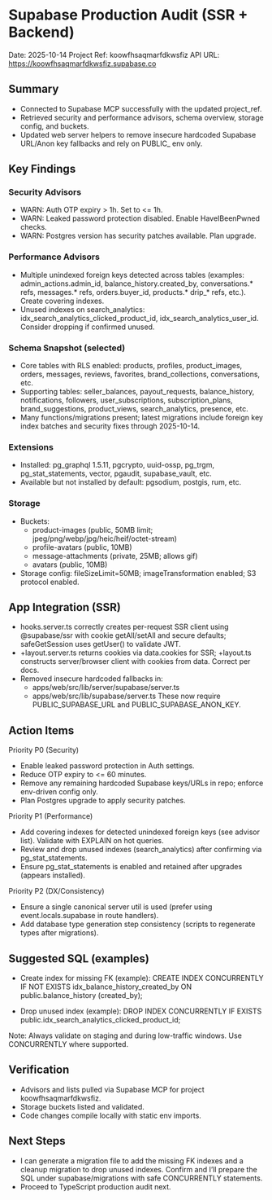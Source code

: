 # Supabase Production Audit (SSR + Backend)

Date: 2025-10-14
Project Ref: koowfhsaqmarfdkwsfiz
API URL: https://koowfhsaqmarfdkwsfiz.supabase.co

## Summary
- Connected to Supabase MCP successfully with the updated project_ref.
- Retrieved security and performance advisors, schema overview, storage config, and buckets.
- Updated web server helpers to remove insecure hardcoded Supabase URL/Anon key fallbacks and rely on PUBLIC_ env only.

## Key Findings

### Security Advisors
- WARN: Auth OTP expiry > 1h. Set to <= 1h.
- WARN: Leaked password protection disabled. Enable HaveIBeenPwned checks.
- WARN: Postgres version has security patches available. Plan upgrade.

### Performance Advisors
- Multiple unindexed foreign keys detected across tables (examples: admin_actions.admin_id, balance_history.created_by, conversations.* refs, messages.* refs, orders.buyer_id, products.* drip_* refs, etc.). Create covering indexes.
- Unused indexes on search_analytics: idx_search_analytics_clicked_product_id, idx_search_analytics_user_id. Consider dropping if confirmed unused.

### Schema Snapshot (selected)
- Core tables with RLS enabled: products, profiles, product_images, orders, messages, reviews, favorites, brand_collections, conversations, etc.
- Supporting tables: seller_balances, payout_requests, balance_history, notifications, followers, user_subscriptions, subscription_plans, brand_suggestions, product_views, search_analytics, presence, etc.
- Many functions/migrations present; latest migrations include foreign key index batches and security fixes through 2025-10-14.

### Extensions
- Installed: pg_graphql 1.5.11, pgcrypto, uuid-ossp, pg_trgm, pg_stat_statements, vector, pgaudit, supabase_vault, etc.
- Available but not installed by default: pgsodium, postgis, rum, etc.

### Storage
- Buckets:
  - product-images (public, 50MB limit; jpeg/png/webp/jpg/heic/heif/octet-stream)
  - profile-avatars (public, 10MB)
  - message-attachments (private, 25MB; allows gif)
  - avatars (public, 10MB)
- Storage config: fileSizeLimit=50MB; imageTransformation enabled; S3 protocol enabled.

## App Integration (SSR)
- hooks.server.ts correctly creates per-request SSR client using @supabase/ssr with cookie getAll/setAll and secure defaults; safeGetSession uses getUser() to validate JWT.
- +layout.server.ts returns cookies via data.cookies for SSR; +layout.ts constructs server/browser client with cookies from data. Correct per docs.
- Removed insecure hardcoded fallbacks in:
  - apps/web/src/lib/server/supabase/server.ts
  - apps/web/src/lib/supabase/server.ts
  These now require PUBLIC_SUPABASE_URL and PUBLIC_SUPABASE_ANON_KEY.

## Action Items

Priority P0 (Security)
- Enable leaked password protection in Auth settings.
- Reduce OTP expiry to <= 60 minutes.
- Remove any remaining hardcoded Supabase keys/URLs in repo; enforce env-driven config only.
- Plan Postgres upgrade to apply security patches.

Priority P1 (Performance)
- Add covering indexes for detected unindexed foreign keys (see advisor list). Validate with EXPLAIN on hot queries.
- Review and drop unused indexes (search_analytics) after confirming via pg_stat_statements.
- Ensure pg_stat_statements is enabled and retained after upgrades (appears installed).

Priority P2 (DX/Consistency)
- Ensure a single canonical server util is used (prefer using event.locals.supabase in route handlers).
- Add database type generation step consistency (scripts to regenerate types after migrations).

## Suggested SQL (examples)
- Create index for missing FK (example):
  CREATE INDEX CONCURRENTLY IF NOT EXISTS idx_balance_history_created_by ON public.balance_history (created_by);

- Drop unused index (example):
  DROP INDEX CONCURRENTLY IF EXISTS public.idx_search_analytics_clicked_product_id;

Note: Always validate on staging and during low-traffic windows. Use CONCURRENTLY where supported.

## Verification
- Advisors and lists pulled via Supabase MCP for project koowfhsaqmarfdkwsfiz.
- Storage buckets listed and validated.
- Code changes compile locally with static env imports.

## Next Steps
- I can generate a migration file to add the missing FK indexes and a cleanup migration to drop unused indexes. Confirm and I’ll prepare the SQL under supabase/migrations with safe CONCURRENTLY statements.
- Proceed to TypeScript production audit next.
